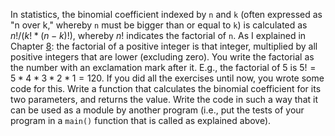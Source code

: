 In statistics, the binomial coefficient
indexed by `n` and `k` (often expressed as "n over k," whereby `n` must
be bigger than or equal to `k`) is calculated as $n!/(k!*(n-k)!)$,
whereby $n!$ indicates the factorial of `n`. As I explained in Chapter
<a href="#ch:iterations" data-reference-type="ref" data-reference="ch:iterations">8</a>:
the factorial of a positive integer is that integer, multiplied by all
positive integers that are lower (excluding zero). You write the
factorial as the number with an exclamation mark after it. E.g., the
factorial of 5 is $5! = 5 * 4 * 3 * 2 * 1 = 120$. If you did all the
exercises until now, you wrote some code for this. Write a function that
calculates the binomial coefficient for its two parameters, and returns
the value. Write the code in such a way that it can be used as a module
by another program (i.e., put the tests of your program in a `main()`
function that is called as explained above).
